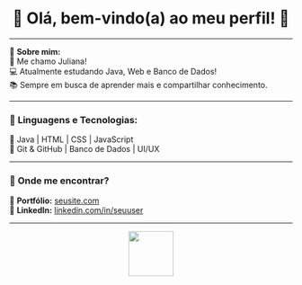 <h1 align="center"> 🌸 Olá, bem-vindo(a) ao meu perfil! 🌸 </h1>

---

💖 **Sobre mim:**  
🌸 Me chamo Juliana!  
💻 Atualmente estudando Java, Web e Banco de Dados!  
📚 Sempre em busca de aprender mais e compartilhar conhecimento.  

---

### 🌺 **Linguagens e Tecnologias:**  
🌷 Java | HTML | CSS | JavaScript  
🌷 Git & GitHub | Banco de Dados | UI/UX  

---

### 🎀 **Onde me encontrar?**  
📌 **Portfólio:** [seusite.com](https://seusite.com)  
📌 **LinkedIn:** [linkedin.com/in/seuuser](https://linkedin.com/in/seuuser)  

---

<p align="center">
  <img src="https://media.giphy.com/media/v1.Y2lkPTc5MGI3NjExbXZtbndhOXhmYmhobTVvZGhuMGpmMG9jMjdsaG0xOXN2MWtqc29ldCZlcD12MV9naWZzX3NlYXJjaCZjdD1n/VbnUQpnihPSIgIXuZv/giphy.gif" width="80px">
</p>


